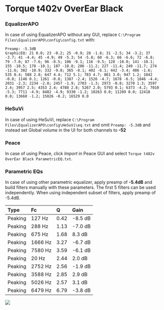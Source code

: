# Torque t402v OverEar Black

### EqualizerAPO
In case of using EqualizerAPO without any GUI, replace `C:\Program Files\EqualizerAPO\config\config.txt`
with:
```
Preamp: -5.3dB
GraphicEQ: 21 0.0; 23 -0.2; 25 -0.9; 28 -1.8; 31 -2.5; 34 -3.2; 37 -3.7; 41 -4.4; 45 -4.9; 49 -5.3; 54 -5.8; 60 -6.3; 66 -6.6; 72 -6.8; 79 -7.0; 87 -7.6; 96 -8.5; 106 -9.1; 116 -9.5; 128 -10.0; 141 -10.1; 155 -10.5; 170 -10.1; 187 -10.8; 206 -11.2; 227 -11.4; 249 -11.7; 274 -11.6; 302 -10.9; 332 -9.8; 365 -8.1; 402 -6.1; 442 -3.4; 486 -1.6; 535 0.4; 588 2.8; 647 4.4; 712 5.1; 783 4.7; 861 3.0; 947 1.2; 1042 -0.8; 1146 0.1; 1261 -0.8; 1387 -2.4; 1526 -4.7; 1678 -6.5; 1846 -4.4; 2031 -2.3; 2234 -2.0; 2457 -1.9; 2703 -1.3; 2973 -0.8; 3270 1.3; 3597 2.4; 3957 2.5; 4353 2.4; 4788 2.8; 5267 2.0; 5793 0.1; 6373 -4.2; 7010 -5.3; 7711 -4.9; 8482 -4.9; 9330 -1.2; 10263 0.0; 11289 0.0; 12418 0.0; 13660 -1.2; 15026 -0.2; 16529 0.0
```

### HeSuVi
In case of using HeSuVi, replace `C:\Program Files\EqualizerAPO\config\HeSuVi\eq.txt` and omit `Preamp:
-5.3dB` and instead set Global volume in the UI for both channels to **-52**

### Peace
In case of using Peace, click *Import* in Peace GUI and select `Torque t402v OverEar Black ParametricEQ.txt`.

### Parametric EQs
In case of using other parametric equalizer, apply preamp of **-5.4dB** and build filters manually
with these parameters. The first 5 filters can be used independently.
When using independent subset of filters, apply preamp of -5.4dB.

| Type    | Fc      |    Q | Gain    |
|:--------|:--------|:-----|:--------|
| Peaking | 127 Hz  | 0.42 | -8.5 dB |
| Peaking | 288 Hz  | 1.13 | -7.0 dB |
| Peaking | 675 Hz  | 1.68 | 8.3 dB  |
| Peaking | 1666 Hz | 3.27 | -6.7 dB |
| Peaking | 7580 Hz | 3.59 | -6.1 dB |
| Peaking | 20 Hz   | 2.44 | 2.0 dB  |
| Peaking | 2752 Hz | 2.56 | -1.9 dB |
| Peaking | 3588 Hz | 2.85 | 2.9 dB  |
| Peaking | 5026 Hz | 2.57 | 3.1 dB  |
| Peaking | 6479 Hz | 6.79 | -3.8 dB |

![](https://raw.githubusercontent.com/jaakkopasanen/AutoEq/master/results/innerfidelity/sbaf-serious/Torque%20t402v%20OverEar%20Black/Torque%20t402v%20OverEar%20Black.png)